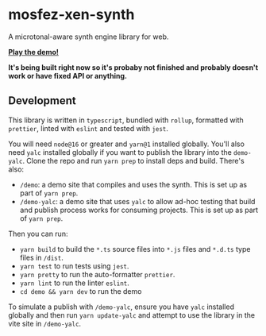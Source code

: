 # mosfez-xen-synth

A microtonal-aware synth engine library for web.

**[Play the demo!](https://dxinteractive.github.io/mosfez-xen-synth/)**

**It's being built right now so it's probaby not finished and probably doesn't work or have fixed API or anything.**

## Development

This library is written in `typescript`, bundled with `rollup`, formatted with `prettier`, linted with `eslint` and tested with `jest`.

You will need `node@16` or greater and `yarn@1` installed globally. You'll also need `yalc` installed globally if you want to publish the library into the `demo-yalc`. Clone the repo and run `yarn prep` to install deps and build. There's also:

- `/demo`: a demo site that compiles and uses the synth. This is set up as part of `yarn prep`.
- `/demo-yalc`: a demo site that uses `yalc` to allow ad-hoc testing that build and publish process works for consuming projects. This is set up as part of `yarn prep`.

Then you can run:

- `yarn build` to build the `*.ts` source files into `*.js` files and `*.d.ts` type files in `/dist`.
- `yarn test` to run tests using `jest`.
- `yarn pretty` to run the auto-formatter `prettier`.
- `yarn lint` to run the linter `eslint`.
- `cd demo && yarn dev` to run the demo

To simulate a publish with `/demo-yalc`, ensure you have `yalc` installed globally and then run `yarn update-yalc` and attempt to use the library in the vite site in `/demo-yalc`.
